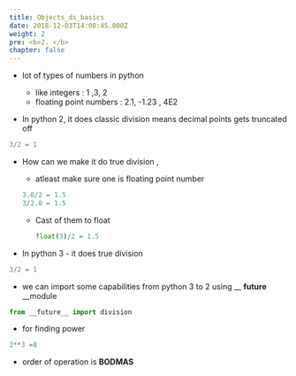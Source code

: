 ```yaml
---
title: Objects_ds_basics
date: 2018-12-03T14:08:45.000Z
weight: 2
pre: <b>2. </b>
chapter: false
---
```


- lot of types of numbers in python

  - like integers : 1 ,3, 2
  - floating point numbers : 2.1, -1.23 , 4E2

- In python 2, it does classic division means decimal points gets truncated off

```python
3/2 = 1
```

- How can we make it do true division ,

  - atleast make sure one is floating point number

  ```python
  3.0/2 = 1.5
  3/2.0 = 1.5
  ```

  - Cast of them to float

    ```python
    float(3)/2 = 1.5
    ```

- In python 3 - it does true division

```python
3/2 = 1
```

- we can import some capabilities from python 3 to 2 using __ **future** __module

```python
from __future__ import division
```
- for finding power

```python
2**3 =8
```
- order of operation is __BODMAS__